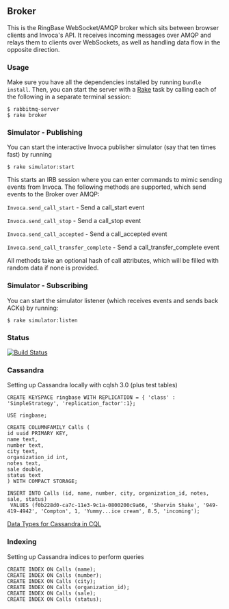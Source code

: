 ## Broker

This is the RingBase WebSocket/AMQP broker which sits between browser clients and Invoca's API.
It receives incoming messages over AMQP and relays them to clients over WebSockets, as well
as handling data flow in the opposite direction.

### Usage

Make sure you have all the dependencies installed by running `bundle install`. Then, you can start
the server with a [Rake](http://rake.rubyforge.org/) task by calling each of the following in a separate terminal session:

```
$ rabbitmq-server
$ rake broker
```

### Simulator - Publishing
You can start the interactive Invoca publisher simulator (say that ten times fast) by running

```
$ rake simulator:start
```

This starts an IRB session where you can enter commands to mimic sending events from Invoca.
The following methods are supported, which send events to the Broker over AMQP:

`Invoca.send_call_start` - Send a call_start event

`Invoca.send_call_stop` - Send a call_stop event

`Invoca.send_call_accepted` - Send a call_accepted event

`Invoca.send_call_transfer_complete` - Send a call_transfer_complete event

All methods take an optional hash of call attributes, which will be filled with random data if none is provided.


### Simulator - Subscribing
You can start the simulator listener (which receives events and sends back ACKs) by running:

```
$ rake simulator:listen
```




### Status
[![Build Status](https://travis-ci.org/RingBase/broker.png?branch=master)](https://travis-ci.org/RingBase/broker)

### Cassandra
Setting up Cassandra locally with cqlsh 3.0 (plus test tables)
```
CREATE KEYSPACE ringbase WITH REPLICATION = { 'class' : 'SimpleStrategy', 'replication_factor':1};

USE ringbase;

CREATE COLUMNFAMILY Calls (
id uuid PRIMARY KEY,
name text,
number text,
city text,
organization_id int,
notes text,
sale double,
status text
) WITH COMPACT STORAGE;

INSERT INTO Calls (id, name, number, city, organization_id, notes, sale, status)
 VALUES (f0b228d0-ca7c-11e3-9c1a-0800200c9a66, 'Shervin Shake', '949-419-4942', 'Compton', 1, 'Yummy...ice cream', 8.5, 'incoming');
```
[Data Types for Cassandra in CQL](http://www.datastax.com/documentation/cql/3.0/cql/cql_reference/cql_data_types_c.html)

### Indexing
Setting up Cassandra indices to perform queries
```
CREATE INDEX ON Calls (name);
CREATE INDEX ON Calls (number);
CREATE INDEX ON Calls (city);
CREATE INDEX ON Calls (organization_id);
CREATE INDEX ON Calls (sale);
CREATE INDEX ON Calls (status);







